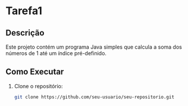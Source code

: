 # Tarefa1

## Descrição

Este projeto contém um programa Java simples que calcula a soma dos números de 1 até um índice pré-definido.

## Como Executar

1. Clone o repositório:
      ```sh
      git clone https://github.com/seu-usuario/seu-repositorio.git
      ```
